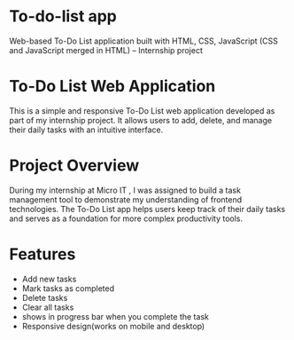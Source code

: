 # To-do-list app
Web-based To-Do List application built with HTML, CSS, JavaScript (CSS and JavaScript merged in HTML)  – Internship project

# To-Do List Web Application
This is a simple and responsive To-Do List web application developed as part of my internship project. It allows users to add, delete, and manage their daily tasks with an intuitive interface.

# Project Overview
During my internship at Micro IT , I was assigned to build a task management tool to demonstrate my understanding of frontend technologies. The To-Do List app helps users keep track of their daily tasks and serves as a foundation for more complex productivity tools.

# Features

- Add new tasks
- Mark tasks as completed
- Delete tasks
- Clear all tasks
- shows in progress bar when you complete the task 
- Responsive design(works on mobile and desktop)
